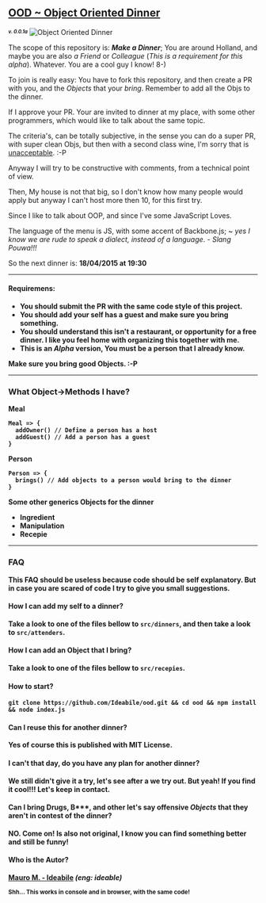 ## [OOD ~ Object Oriented Dinner](https://ideabile.github.io/ood/)
***<sup><sub>v. 0.0.1a</sub></sup>***
![Object Oriented Dinner](http://www.craveonline.com/images/stories/2011/2012/March/Comedy/10-nerdy-last-suppers/last-supper-science.jpg)

The scope of this repository is: ***Make a Dinner***;
You are around Holland, and maybe you are also *a Friend* or *Colleague* (*This is a requirement for this alpha*). Whatever.
You are a cool guy I know! 8-)

To join is really easy: You have to fork this repository, and then create a PR with you, and the *Objects* that your *bring*.
Remember to add all the Objs to the dinner.

If I approve your PR. Your are invited to dinner at my place, with some other programmers, which would like to talk about the same topic.

The criteria's, can be totally subjective, in the sense you can do a super PR, with super clean Objs, but then with a second class wine, I'm sorry that is [unacceptable](https://m.youtube.com/watch?v=07So_lJQyqw). :-P

Anyway I will try to be constructive with comments, from a technical point of view.

Then, My house is not that big, so I don't know how many people would apply but anyway I can't host more then 10, for this first try.

Since I like to talk about OOP, and since I've some JavaScript Loves.

The language of the menu is JS, with some accent of Backbone.js;
 ~ *yes I know we are rude to speak a dialect, instead of a language*. - *Slang Pouwa!!!*

So the next dinner is: <b>18/04/2015<b> at <b>19:30</b>

----

#### Requiremens:
  - You should submit the PR with the same code style of this project.
  - You should add your self has a guest and make sure you bring something.
  - You should understand this isn't a restaurant, or opportunity for a free dinner. I like you feel home with organizing this together with me.
  - This is an *Alpha* version, You must be a person that I already know.

Make sure you bring good Objects. :-P

----

### What Object->Methods I have?

**Meal**
```
Meal => {
  addOwner() // Define a person has a host
  addGuest() // Add a person has a guest
}
```

**Person**
```
Person => {
  brings() // Add objects to a person would bring to the dinner
}
```

Some other generics Objects for the dinner
- **Ingredient**
- **Manipulation**
- **Recepie**

----

### FAQ
This FAQ should be useless because code should be self explanatory. But in case you are scared of code I try to give you small suggestions.

#### How I can add my self to a dinner?
Take a look to one of the files bellow to ```src/dinners```, and then take a look to ```src/attenders```.

#### How I can add an Object that I bring?
Take a look to one of the files bellow to ```src/recepies```.

#### How to start?
```
git clone https://github.com/Ideabile/ood.git && cd ood && npm install && node index.js
```

#### Can I reuse this for another dinner?
Yes of course this is published with MIT License.

#### I can't that day, do you have any plan for another dinner?
We still didn't give it a try, let's see after a we try out.
But yeah! If you find it cool!!! Let's keep in contact.

#### Can I bring Drugs, B\*\*\*, and other let's say offensive *Objects* that they aren't in contest of the dinner?
NO. Come on! Is also not original, I know you can find something better and still be funny!

#### Who is the Autor?
[Mauro M. - Ideabile](http://www.ideabile.com) *(eng: ideable)*


<sup>Shh... This works in **console** and in **browser**, with the same code!<sup>
